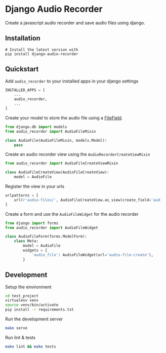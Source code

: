 # Django Audio Recorder

Create a javascript audio recorder and save audio files using django.

## Installation

```
# Install the latest version with
pip install django-audio-recorder
```

## Quickstart

Add `audio_recorder` to your installed apps in your django settings
```python
INSTALLED_APPS = [
    ...
    audio_recorder,
    ...
]
```

Create your model to store the audio file using a [FileField](https://docs.djangoproject.com/en/1.10/ref/models/fields/#filefield). 
```python
from django.db import models
from audio_recorder import AudioFileMixin

class AudioFile(AudioFileMixin, models.Model):
    pass
```

Create an audio recorder view using the `AudioRecorderCreateViewMixin`
```python
from audio_recorder import AudioFileCreateViewMixin

class AudioFileCreateView(AudioFileCreateView):
    model = AudioFile
```

Register the view in your urls
```python
urlpatterns = [
    url(r'audio-files/', AudioFileCreateView.as_view(create_field='audio_file'), name='audio-file-create')
]
```

Create a form and use the `AudioFileWidget` for the audio recorder
```python
from django import forms
from audio_recorder import AudioFileWidget

class AudioFileForm(forms.ModelForm):
    class Meta:
        model = AudioFile
        widgets = {
            'audio_file': AudioFileWidget(url='audio-file-create'),
        }
```

## Development

Setup the environment
```bash
cd test_project
virtualenv venv
source venv/bin/activate
pip install -r requirements.txt
```

Run the development server
```bash
make serve
```

Run lint & tests
```bash
make lint && make tests
```
